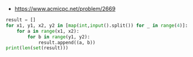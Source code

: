 * https://www.acmicpc.net/problem/2669

```python
result = []
for x1, y1, x2, y2 in [map(int,input().split()) for _ in range(4)]:
    for a in range(x1, x2):
        for b in range(y1, y2):
            result.append((a, b))
print(len(set(result)))
```